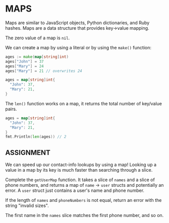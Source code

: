 # MAPS
Maps are similar to JavaScript objects, Python dictionaries, and Ruby hashes. Maps are a data structure that provides key->value mapping.

The zero value of a map is `nil`.

We can create a map by using a literal or by using the `make()` function:

```go
ages := make(map[string]int)
ages["John"] = 37
ages["Mary"] = 24
ages["Mary"] = 21 // overwrites 24
```

```go
ages = map[string]int{
  "John": 37,
  "Mary": 21,
}
```

The `len()` function works on a map, it returns the total number of key/value pairs.

```go
ages = map[string]int{
  "John": 37,
  "Mary": 21,
}
fmt.Println(len(ages)) // 2
```
## ASSIGNMENT
We can speed up our contact-info lookups by using a map! Looking up a value in a map by its key is much faster than searching through a slice.

Complete the `getUserMap` function. It takes a slice of `names` and a slice of phone numbers, and returns a map of `name` -> `user` structs and potentially an error. A `user` struct just contains a user's name and phone number.

If the length of `names` and `phoneNumbers` is not equal, return an error with the string "invalid sizes".

The first name in the `names` slice matches the first phone number, and so on.